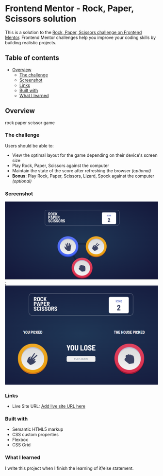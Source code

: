 # Frontend Mentor - Rock, Paper, Scissors solution

This is a solution to the [Rock, Paper, Scissors challenge on Frontend Mentor](https://www.frontendmentor.io/challenges/rock-paper-scissors-game-pTgwgvgH). Frontend Mentor challenges help you improve your coding skills by building realistic projects. 

## Table of contents

- [Overview](#overview)
  - [The challenge](#the-challenge)
  - [Screenshot](#screenshot)
  - [Links](#links)
  - [Built with](#built-with)
  - [What I learned](#what-i-learned)
 

## Overview
rock paper scissor game
### The challenge

Users should be able to:

- View the optimal layout for the game depending on their device's screen size
- Play Rock, Paper, Scissors against the computer
- Maintain the state of the score after refreshing the browser _(optional)_
- **Bonus**: Play Rock, Paper, Scissors, Lizard, Spock against the computer _(optional)_

### Screenshot

![solution front side](images/solution1.png);
![solution back side](images/solution2.png)

### Links
- Live Site URL: [Add live site URL here](https://thinthunaing.github.io/rock-paper-scissors)


### Built with

- Semantic HTML5 markup
- CSS custom properties
- Flexbox
- CSS Grid


### What I learned

I write this project when I finish the learning of if/else statement.






